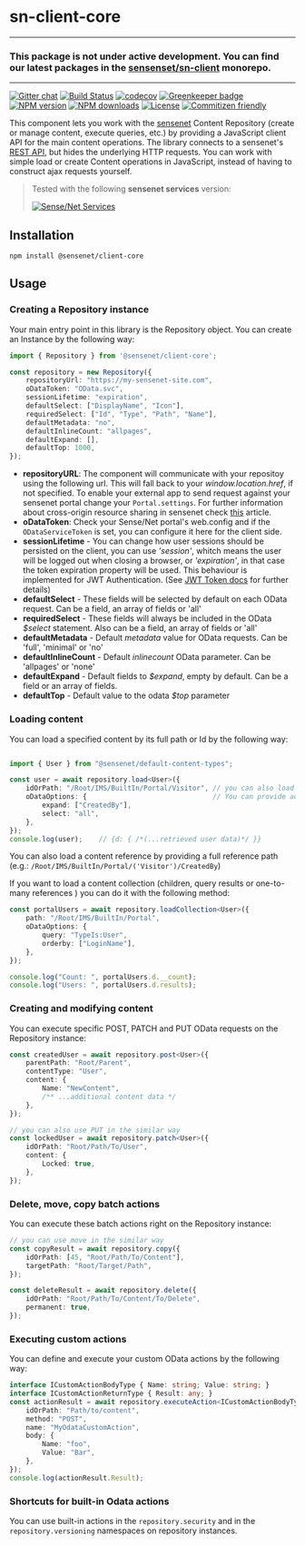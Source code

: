 # sn-client-core

------
### This package is not under active development. You can find our latest packages in the [sensenset/sn-client](https://github.com/sensenet/sn-client) monorepo.
------


[![Gitter chat](https://img.shields.io/gitter/room/SenseNet/SN7ClientAPI.svg?style=flat)](https://gitter.im/SenseNet/SN7ClientAPI)
[![Build Status](https://travis-ci.org/SenseNet/sn-client-core.svg?branch=master)](https://travis-ci.org/SenseNet/sn-client-core)
[![codecov](https://codecov.io/gh/SenseNet/sn-client-core/branch/master/graph/badge.svg)](https://codecov.io/gh/SenseNet/sn-client-core)
[![Greenkeeper badge](https://badges.greenkeeper.io/SenseNet/sn-client-core.svg)](https://greenkeeper.io/)
[![NPM version](https://img.shields.io/npm/v/@sensenet/client-core.svg?style=flat)](https://www.npmjs.com/package/@sensenet/client-core)
[![NPM downloads](https://img.shields.io/npm/dt/@sensenet/client-core.svg?style=flat)](https://www.npmjs.com/package/@sensenet/client-core)
[![License](https://img.shields.io/github/license/SenseNet/sn-client-js.svg?style=flat)](https://github.com/sn-client-core/LICENSE.txt)
[![Commitizen friendly](https://img.shields.io/badge/commitizen-friendly-brightgreen.svg?style=flat)](http://commitizen.github.io/cz-cli/)

This component lets you work with the [sensenet](https://github.com/SenseNet) Content Repository (create or manage content, execute queries, etc.) by providing a JavaScript client API for the main content operations.
The library connects to a sensenet's [REST API](https://community.sensenet.com/docs/odata-rest-api/), but hides the underlying HTTP requests. You can work with simple load or create Content operations in JavaScript, instead of having to construct ajax requests yourself.

> Tested with the following **sensenet services** version: 
> 
> [![Sense/Net Services](https://img.shields.io/badge/sensenet-7.1.3%20tested-green.svg)](https://github.com/SenseNet/sensenet/releases/tag/v7.1.3)

## Installation

```shell
npm install @sensenet/client-core
```

## Usage

### Creating a Repository instance

Your main entry point in this library is the Repository object. You can create an Instance by the following way:

```ts
import { Repository } from '@sensenet/client-core';

const repository = new Repository({
    repositoryUrl: "https://my-sensenet-site.com",
    oDataToken: "OData.svc",
    sessionLifetime: "expiration",
    defaultSelect: ["DisplayName", "Icon"],
    requiredSelect: ["Id", "Type", "Path", "Name"],
    defaultMetadata: "no",
    defaultInlineCount: "allpages",
    defaultExpand: [],
    defaultTop: 1000,
});
```
 - __repositoryURL__: The component will communicate with your repositoy using the following url. This will fall back to your _window.location.href_, if not specified. To enable your external app to send request against your sensenet portal change your ```Portal.settings```. For further information about cross-origin resource sharing in sensenet check [this](community.sensenet.com/docs/cors/)
article.
 - __oDataToken__: Check your Sense/Net portal's web.config and if the ```ODataServiceToken``` is set, you can configure it here for the client side.
 - __sessionLifetime__ - You can change how user sessions should be persisted on the client, you can use _'session'_, whitch means the user will be logged out when closing a browser, or _'expiration'_, in that case the token expiration property will be used. This behaviour is implemented for JWT Authentication. (See [JWT Token docs](http://community.sensenet.com/docs/web-token-authentication/) for further details)
 - __defaultSelect__ - These fields will be selected by default on each OData request. Can be a field, an array of fields or 'all'
 - __requiredSelect__ - These fields will always be included in the OData *$select* statement. Also can be a field, an array of fields or 'all'
 - __defaultMetadata__ - Default *metadata* value for OData requests. Can be 'full', 'minimal' or 'no'
 - __defaultInlineCount__ - Default *inlinecount* OData parameter. Can be 'allpages' or 'none'
 - __defaultExpand__ - Default fields to *$expand*, empty by default. Can be a field or an array of fields.
 - __defaultTop__ - Default value to the odata *$top* parameter

### Loading content

You can load a specified content by its full path or Id by the following way:

```ts

import { User } from "@sensenet/default-content-types";

const user = await repository.load<User>({
    idOrPath: "/Root/IMS/BuiltIn/Portal/Visitor", // you can also load by content Id
    oDataOptions: {                               // You can provide additional OData parameters
        expand: ["CreatedBy"],
        select: "all",
    },
});
console.log(user);    // {d: { /*(...retrieved user data)*/ }}
```

You can also load a content reference by providing a full reference path (e.g.: ``/Root/IMS/BuiltIn/Portal/('Visitor')/CreatedBy``)

If you want to load a content collection (children, query results or one-to-many references ) you can do it with the following method:

```ts
const portalUsers = await repository.loadCollection<User>({
    path: "/Root/IMS/BuiltIn/Portal",
    oDataOptions: {
        query: "TypeIs:User",
        orderby: ["LoginName"],
    },
});

console.log("Count: ", portalUsers.d.__count);
console.log("Users: ", portalUsers.d.results);
```

### Creating and modifying content

You can execute specific POST, PATCH and PUT OData requests on the Repository instance:

```ts
const createdUser = await repository.post<User>({
    parentPath: "Root/Parent",
    contentType: "User",
    content: {
        Name: "NewContent",
        /** ...additional content data */
    },
});

// you can also use PUT in the similar way
const lockedUser = await repository.patch<User>({
    idOrPath: "Root/Path/To/User",
    content: {
        Locked: true,
    },
});
```

### Delete, move, copy batch actions

You can execute these batch actions right on the Repository instance:

```ts
// you can use move in the similar way
const copyResult = await repository.copy({
    idOrPath: [45, "Root/Path/To/Content"],
    targetPath: "Root/Target/Path",
});

const deleteResult = await repository.delete({
    idOrPath: "Root/Path/To/Content/To/Delete",
    permanent: true,
});
```

### Executing custom actions

You can define and execute your custom OData actions by the following way:
```ts
interface ICustomActionBodyType { Name: string; Value: string; }
interface ICustomActionReturnType { Result: any; }
const actionResult = await repository.executeAction<ICustomActionBodyType, ICustomActionReturnType>({
    idOrPath: "Path/to/content",
    method: "POST",
    name: "MyOdataCustomAction",
    body: {
        Name: "foo",
        Value: "Bar",
    },
});
console.log(actionResult.Result);
```

### Shortcuts for built-in Odata actions

You can use built-in actions in the ``repository.security`` and in the ``repository.versioning`` namespaces on repository instances.
